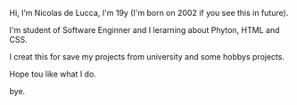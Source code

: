 <p> Hi, I’m Nicolas de Lucca, I'm 19y (I'm born on 2002 if you see this in future).</p>
<p> I'm student of Software Enginner and I lerarning about Phyton, HTML and CSS. </p>
<p> I creat this for save my projects from university and some hobbys projects. </p>
<p> Hope tou like what I do. </p>
<p> bye. </p>
